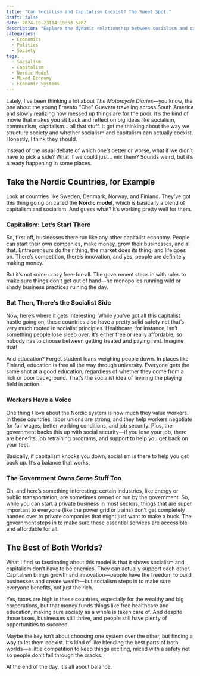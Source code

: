 ```yaml
---
title: "Can Socialism and Capitalism Coexist? The Sweet Spot."
draft: false
date: 2024-10-23T14:19:53.528Z
description: "Explore the dynamic relationship between socialism and capitalism in this blog. We delve into how these two economic systems can coexist and complement each other, using real-world examples like the Nordic model. Discover the balance of free markets and social welfare that creates a fair and thriving society."
categories:
  - Economics
  - Politics
  - Society
tags:
  - Socialism
  - Capitalism
  - Nordic Model
  - Mixed Economy
  - Economic Systems
---
```


Lately, I’ve been thinking a lot about _The Motorcycle Diaries_—you know, the one about the young Ernesto "Che" Guevara traveling across South America and slowly realizing how messed up things are for the poor. It’s the kind of movie that makes you sit back and reflect on big ideas like socialism, communism, capitalism… all that stuff. It got me thinking about the way we structure society and whether socialism and capitalism can actually coexist. Honestly, I think they should.

Instead of the usual debate of which one’s better or worse, what if we didn’t have to pick a side? What if we could just… mix them? Sounds weird, but it’s already happening in some places.

## Take the Nordic Countries, for Example

Look at countries like Sweden, Denmark, Norway, and Finland. They’ve got this thing going on called the **Nordic model**, which is basically a blend of capitalism and socialism. And guess what? It’s working pretty well for them.

### Capitalism: Let’s Start There

So, first off, businesses there run like any other capitalist economy. People can start their own companies, make money, grow their businesses, and all that. Entrepreneurs do their thing, the market does its thing, and life goes on. There’s competition, there’s innovation, and yes, people are definitely making money.

But it’s not some crazy free-for-all. The government steps in with rules to make sure things don’t get out of hand—no monopolies running wild or shady business practices ruining the day.

### But Then, There’s the Socialist Side

Now, here’s where it gets interesting. While you’ve got all this capitalist hustle going on, these countries also have a pretty solid safety net that’s very much rooted in socialist principles. Healthcare, for instance, isn’t something people lose sleep over. It’s either free or really affordable, so nobody has to choose between getting treated and paying rent. Imagine that!

And education? Forget student loans weighing people down. In places like Finland, education is free all the way through university. Everyone gets the same shot at a good education, regardless of whether they come from a rich or poor background. That’s the socialist idea of leveling the playing field in action.

### Workers Have a Voice

One thing I love about the Nordic system is how much they value workers. In these countries, labor unions are strong, and they help workers negotiate for fair wages, better working conditions, and job security. Plus, the government backs this up with social security—if you lose your job, there are benefits, job retraining programs, and support to help you get back on your feet.

Basically, if capitalism knocks you down, socialism is there to help you get back up. It’s a balance that works.

### The Government Owns Some Stuff Too

Oh, and here’s something interesting: certain industries, like energy or public transportation, are sometimes owned or run by the government. So, while you can start a private business in most sectors, things that are super important to everyone (like the power grid or trains) don’t get completely handed over to private companies that might just want to make a buck. The government steps in to make sure these essential services are accessible and affordable for all.

## The Best of Both Worlds?

What I find so fascinating about this model is that it shows socialism and capitalism don’t have to be enemies. They can actually support each other. Capitalism brings growth and innovation—people have the freedom to build businesses and create wealth—but socialism steps in to make sure everyone benefits, not just the rich.

Yes, taxes are high in these countries, especially for the wealthy and big corporations, but that money funds things like free healthcare and education, making sure society as a whole is taken care of. And despite those taxes, businesses still thrive, and people still have plenty of opportunities to succeed.

Maybe the key isn’t about choosing one system over the other, but finding a way to let them coexist. It’s kind of like blending the best parts of both worlds—a little competition to keep things exciting, mixed with a safety net so people don’t fall through the cracks.

At the end of the day, it’s all about balance.
